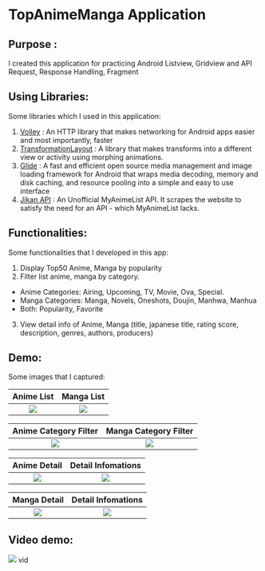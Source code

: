 # TopAnimeManga Application
## Purpose : 
I created this application for practicing Android Listview, Gridview and API Request, Response Handling, Fragment
## Using Libraries:
Some libraries which I used in this application:

1. <a href="https://developer.android.com/training/volley">Volley</a> : An HTTP library that makes networking for Android apps easier and most importantly, faster
2. <a href="https://github.com/skydoves/TransformationLayout">TransformationLayout</a> : A library that makes transforms into a different view or activity using morphing animations.
3. <a href="https://github.com/bumptech/glide">Glide</a> : A fast and efficient open source media management and image loading framework for Android that wraps media decoding, memory and disk caching, and resource pooling into a simple and easy to use interface
4. <a href="https://jikan.docs.apiary.io/#reference/0/top">Jikan API</a> : An Unofficial MyAnimeList API. It scrapes the website to satisfy the need for an API - which MyAnimeList lacks.

## Functionalities:
Some functionalities that I developed in this app:

1. Display Top50 Anime, Manga by popularity
2. Filter list anime, manga by category. 
* Anime Categories: Airing, Upcoming, TV, Movie, Ova, Special. 
* Manga Categories: Manga, Novels, Oneshots, Doujin, Manhwa, Manhua 
* Both: Popularity, Favorite

3. View detail info of Anime, Manga (title, japanese title, rating score, description, genres, authors, producers)

## Demo:
Some images that I captured:

Anime List            |   Manga List
:-------------------------:|:-------------------------:
![](./demo_img/anime_fragment.png)  |  ![](./demo_img/manga_fragment.png)

Anime Category Filter           |   Manga Category Filter
:-------------------------:|:-------------------------:
![](./demo_img/anime_filter.png)  |  ![](./demo_img/manga_filter.png)

Anime Detail           |   Detail Infomations
:-------------------------:|:-------------------------:   
![](./demo_img/anime_detail.png) | ![](./demo_img/anime_detail_2.png)

Manga Detail           |   Detail Infomations
:-------------------------:|:-------------------------:   
![](./demo_img/manga_detail.png) | ![](./demo_img/manga_detail_2.png)

## Video demo: 
[![](./demo_img/anime_fragment.png)](https://www.youtube.com/watch?v=nWRN_g7drvY "Demo video")
vid
